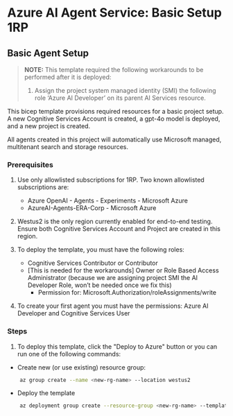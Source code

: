 # Azure AI Agent Service: Basic Setup 1RP

## Basic Agent Setup

> **NOTE:** This template required the following workarounds to be performed after it is deployed:
> 
> 1. Assign the project system managed identity (SMI) the following role ‘Azure AI Developer’ on its parent AI Services resource.
>    

This bicep template provisions required resources for a basic project setup. A new Cognitive Services Account is created, a gpt-4o model is deployed, and a new project is created.

All agents created in this project will automatically use Microsoft managed, multitenant search and storage resources.

### Prerequisites
1. Use only allowlisted subscriptions for 1RP. Two known allowlisted subscriptions are:
    * Azure OpenAI - Agents - Experiments - Microsoft Azure
    * AzureAI-Agents-ERA-Corp - Microsoft Azure
    
1. Westus2 is the only region currently enabled for end-to-end testing. Ensure both Cognitive Services Account and Project are created in this region.
   
1. To deploy the template, you must have the following roles:
    * Cognitive Services Contributor or Contributor
    * [This is needed for the workarounds] Owner or Role Based Access Administrator (because we are assigning project SMI the AI Developer Role, won’t be needed once we fix this)
        * Permission for: Microsoft.Authorization/roleAssignments/write 
1. To create your first agent you must have the permissions: Azure AI Developer and Cognitive Services User
 
### Steps

1. To deploy this template, click the "Deploy to Azure" button or you can run one of the following commands:


* Create new (or use existing) resource group:

```bash
    az group create --name <new-rg-name> --location westus2
```

* Deploy the template

```bash
    az deployment group create --resource-group <new-rg-name> --template-file basic-setup.bicep
```
